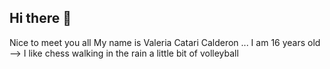 ## Hi there 👋

Nice to meet you all 
My name is Valeria Catari Calderon ...
I am 16 years old 
-->  I like chess
walking in the rain
a little bit of volleyball
